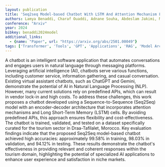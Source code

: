 ```yaml
---
layout: publication
title: 'Seq2seq Model-based Chatbot With LSTM And Attention Mechanism For Enhanced User Interaction'
authors: Lamya Benaddi, Charaf Ouaddi, Adnane Souha, Abdeslam Jakimi, Mohamed Rahouti, Mohammed Aledhari, Diogo Oliveira, Brahim Ouchao
conference: "Arxiv"
year: 2024
bibkey: benaddi2024model
additional_links:
  - {name: "Paper", url: "https://arxiv.org/abs/2501.00049"}
tags: ['Transformer', 'Tools', 'GPT', 'Applications', 'RAG', 'Model Architecture', 'Training Techniques', 'Attention Mechanism']
---
```

A chatbot is an intelligent software application that automates conversations
and engages users in natural language through messaging platforms. Leveraging
artificial intelligence (AI), chatbots serve various functions, including
customer service, information gathering, and casual conversation. Existing
virtual assistant chatbots, such as ChatGPT and Gemini, demonstrate the
potential of AI in Natural Language Processing (NLP). However, many current
solutions rely on predefined APIs, which can result in vendor lock-in and high
costs. To address these challenges, this work proposes a chatbot developed
using a Sequence-to-Sequence (Seq2Seq) model with an encoder-decoder
architecture that incorporates attention mechanisms and Long Short-Term Memory
(LSTM) cells. By avoiding predefined APIs, this approach ensures flexibility
and cost-effectiveness. The chatbot is trained, validated, and tested on a
dataset specifically curated for the tourism sector in Draa-Tafilalet, Morocco.
Key evaluation findings indicate that the proposed Seq2Seq model-based chatbot
achieved high accuracies: approximately 99.58% in training, 98.03% in
validation, and 94.12% in testing. These results demonstrate the chatbot's
effectiveness in providing relevant and coherent responses within the tourism
domain, highlighting the potential of specialized AI applications to enhance
user experience and satisfaction in niche markets.
